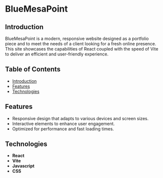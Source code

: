 # BlueMesaPoint

## Introduction

BlueMesaPoint is a modern, responsive website designed as a portfolio piece and to meet the needs of a client looking for a fresh online presence. This site showcases the capabilities of React coupled with the speed of Vite to deliver an efficient and user-friendly experience.

## Table of Contents

- [Introduction](#introduction)
- [Features](#features)
- [Technologies](#technologies)

## Features

- Responsive design that adapts to various devices and screen sizes.
- Interactive elements to enhance user engagement.
- Optimized for performance and fast loading times.

## Technologies

- **React**
- **Vite**
-  **Javascript**
-  **CSS**

